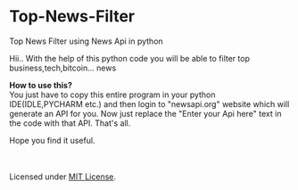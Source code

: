 # Top-News-Filter
Top News Filter using News Api in python

Hii..
With the help of this python code you will be able to filter top business,tech,bitcoin... news

**How to use this?**</BR>
You just have to copy this entire program in your python IDE(IDLE,PYCHARM etc.) 
and then login to "newsapi.org" website which will generate an API for you. Now just replace the "Enter your Api here" text 
in the code with that API.
That's all.

Hope you find it useful.

</BR></BR>
Licensed under [MIT License](LICENSE).

